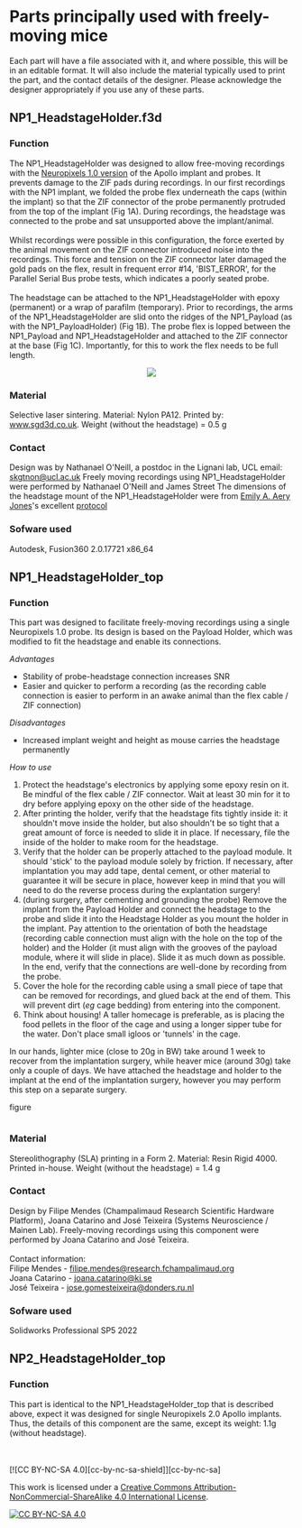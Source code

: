 # Parts principally used with freely-moving mice
Each part will have a file associated with it, and where possible, this will be in an editable format. It will also include the material typically used to print the part, and the contact details of the designer. Please acknowledge the designer appropriately if you use any of these parts.  

## NP1_HeadstageHolder.f3d
### Function
The NP1_HeadstageHolder was designed to allow free-moving recordings with the [Neuropixels 1.0 version](https://github.com/Coen-Lab/chronic-neuropixels/tree/main/NP1) of the Apollo implant and probes. It prevents damage to the ZIF pads during recordings. In our first recordings with the NP1 implant, we folded the probe flex underneath the caps (within the implant) so that the ZIF connector of the probe permanently protruded from the top of the implant (Fig 1A). During recordings, the headstage was connected to the probe and sat unsupported above the implant/animal.
<br>
<br>
Whilst recordings were possible in this configuration, the force exerted by the animal movement on the ZIF connector introduced noise into the recordings. This force and tension on the ZIF connector later damaged the gold pads on the flex, result in frequent error #14, 'BIST_ERROR', for the Parallel Serial Bus probe tests, which indicates a poorly seated probe. 
<br>
<br>
The headstage can be attached to the NP1_HeadstageHolder with epoxy (permanent) or a wrap of parafilm (temporary). Prior to recordings, the arms of the NP1_HeadstageHolder are slid onto the ridges of the NP1_Payload (as with the NP1_PayloadHolder) (Fig 1B). The probe flex is lopped between the NP1_Payload and NP1_HeadstageHolder and attached to the ZIF connector at the base (Fig 1C). Importantly, for this to work the flex needs to be full length. 

<p align="center">
  <img src = "https://github.com/Coen-Lab/chronic-neuropixels/assets/1191043/91b22046-b482-48f1-8089-c93ed1ceb06c">
</p>

### Material
Selective laser sintering. Material: Nylon PA12. Printed by: www.sgd3d.co.uk. Weight (without the headstage) = 0.5 g 

### Contact
Design was by Nathanael O'Neill, a postdoc in the Lignani lab, UCL email: skgtnon@ucl.ac.uk 
Freely moving recordings using NP1_HeadstageHolder were performed by Nathanael O'Neill and James Street 
The dimensions of the headstage mount of the NP1_HeadstageHolder were from [Emily A. Aery Jones](https://github.com/emilyasterjones)'s excellent [protocol](https://github.com/emilyasterjones/chronic_NPX_mouse) 

### Sofware used
Autodesk, Fusion360 2.0.17721 x86_64

## NP1_HeadstageHolder_top
### Function
This part was designed to facilitate freely-moving recordings using a single Neuropixels 1.0 probe. Its design is based on the Payload Holder, which was modified to fit the headstage and enable its connections.

*Advantages*
- Stability of probe-headstage connection increases SNR
- Easier and quicker to perform a recording (as the recording cable connection is easier to perform in an awake animal than the flex cable / ZIF connection)

*Disadvantages*
- Increased implant weight and height as mouse carries the headstage permanently

*How to use*

1. Protect the headstage's electronics by applying some epoxy resin on it. Be mindful of the flex cable / ZIF connector. Wait at least 30 min for it to dry before applying epoxy on the other side of the headstage.
2. After printing the holder, verify that the headstage fits tightly inside it: it shouldn't move inside the holder, but also shouldn't be so tight that a great amount of force is needed to slide it in place. If necessary, file the inside of the holder to make room for the headstage.
3. Verify that the holder can be properly attached to the payload module. It should 'stick' to the payload module solely by friction. If necessary, after implantation you may add tape, dental cement, or other material to guarantee it will be secure in place, however keep in mind that you will need to do the reverse process during the explantation surgery!
4. (during surgery, after cementing and grounding the probe) Remove the implant from the Payload Holder and connect the headstage to the probe and slide it into the Headstage Holder as you mount the holder in the implant. Pay attention to the orientation of both the headstage (recording cable connection must align with the hole on the top of the holder) and the Holder (it must align with the grooves of the payload module, where it will slide in place). Slide it as much down as possible. In the end, verify that the connections are well-done by recording from the probe.
5. Cover the hole for the recording cable using a small piece of tape that can be removed for recordings, and glued back at the end of them. This will prevent dirt (*eg* cage bedding) from entering into the component.
6. Think about housing! A taller homecage is preferable, as is placing the food pellets in the floor of the cage and using a longer sipper tube for the water. Don't place small igloos or 'tunnels' in the cage.

In our hands, lighter mice (close to 20g in BW) take around 1 week to recover from the implantation surgery, while heaver mice (around 30g) take only a couple of days. We have attached the headstage and holder to the implant at the end of the implantation surgery, however you may perform this step on a separate surgery.

figure
<p align="center">
  <img src = "">
</p>

### Material
Stereolithography (SLA) printing in a Form 2. Material: Resin Rigid 4000. Printed in-house. Weight (without the headstage) = 1.4 g 

### Contact
Design by Filipe Mendes (Champalimaud Research Scientific Hardware Platform), Joana Catarino and José Teixeira (Systems Neuroscience / Mainen Lab). Freely-moving recordings using this component were performed by Joana Catarino and José Teixeira.
<br>
<br>
Contact information:
<br>
Filipe Mendes - filipe.mendes@research.fchampalimaud.org
<br>
Joana Catarino - joana.catarino@ki.se
<br>
José Teixeira - jose.gomesteixeira@donders.ru.nl

### Sofware used
Solidworks Professional SP5 2022

## NP2_HeadstageHolder_top
### Function

This part is identical to the NP1_HeadstageHolder_top that is described above, expect it was designed for single Neuropixels 2.0 Apollo implants. Thus, the details of this component are the same, except its weight: 1.1g (without headstage).

<br>
<br>
[![CC BY-NC-SA 4.0][cc-by-nc-sa-shield]][cc-by-nc-sa]

This work is licensed under a
[Creative Commons Attribution-NonCommercial-ShareAlike 4.0 International License][cc-by-nc-sa].

[![CC BY-NC-SA 4.0][cc-by-nc-sa-image]][cc-by-nc-sa]

[cc-by-nc-sa]: http://creativecommons.org/licenses/by-nc-sa/4.0/
[cc-by-nc-sa-image]: https://licensebuttons.net/l/by-nc-sa/4.0/88x31.png
[cc-by-nc-sa-shield]: https://img.shields.io/badge/License-CC%20BY--NC--SA%204.0-lightgrey.svg